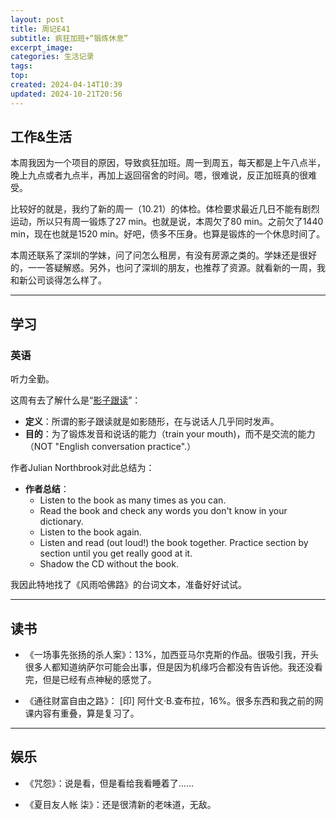 ```yaml
---
layout: post
title: 周记E41
subtitle: 疯狂加班+“锻炼休息”
excerpt_image: 
categories: 生活记录
tags: 
top: 
created: 2024-04-14T10:39
updated: 2024-10-21T20:56
---
```


## 工作&生活

本周我因为一个项目的原因，导致疯狂加班。周一到周五，每天都是上午八点半，晚上九点或者九点半，再加上返回宿舍的时间。嗯，很难说，反正加班真的很难受。

比较好的就是，我约了新的周一（10.21）的体检。体检要求最近几日不能有剧烈运动，所以只有周一锻炼了27 min。也就是说，本周欠了80 min。之前欠了1440 min，现在也就是1520 min。好吧，债多不压身。也算是锻炼的一个休息时间了。

本周还联系了深圳的学妹，问了问怎么租房，有没有房源之类的。学妹还是很好的，一一答疑解惑。另外，也问了深圳的朋友，也推荐了资源。就看新的一周，我和新公司谈得怎么样了。

---
## 学习

### 英语

听力全勤。

这周有去了解什么是“<u>影子跟读</u>”：

- **定义**：所谓的影子跟读就是如影随形，在与说话人几乎同时发声。
- **目的**：为了锻炼发音和说话的能力（train your mouth)，而不是交流的能力（NOT "English conversation practice".）

作者Julian Northbrook对此总结为：

- **作者总结**：
    - Listen to the book as many times as you can.
    - Read the book and check any words you don't know in your dictionary.
    - Listen to the book again.
    - Listen and read (out loud!) the book together. Practice section by section until you get really good at it.
    - Shadow the CD without the book.

我因此特地找了《风雨哈佛路》的台词文本，准备好好试试。

---

## 读书

- 《一场事先张扬的杀人案》：13%，加西亚马尔克斯的作品。很吸引我，开头很多人都知道纳萨尔可能会出事，但是因为机缘巧合都没有告诉他。我还没看完，但是已经有点神秘的感觉了。

- 《通往财富自由之路》： [印] 阿什文·B.查布拉，16%。很多东西和我之前的网课内容有重叠，算是复习了。

---

## 娱乐

- 《咒怨》：说是看，但是看给我看睡着了......

- 《夏目友人帐 柒》：还是很清新的老味道，无敌。